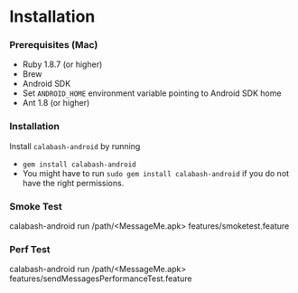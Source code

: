 Installation
============
### Prerequisites (Mac)
- Ruby 1.8.7 (or higher)
- Brew
- Android SDK 
- Set `ANDROID_HOME` environment variable pointing to Android SDK home
- Ant 1.8 (or higher)

### Installation

Install `calabash-android` by running

- `gem install calabash-android`
- You might have to run `sudo gem install calabash-android` if you do not have the right permissions.

### Smoke Test

calabash-android run /path/<MessageMe.apk> features/smoketest.feature

### Perf Test

calabash-android run /path/<MessageMe.apk> features/sendMessagesPerformanceTest.feature

